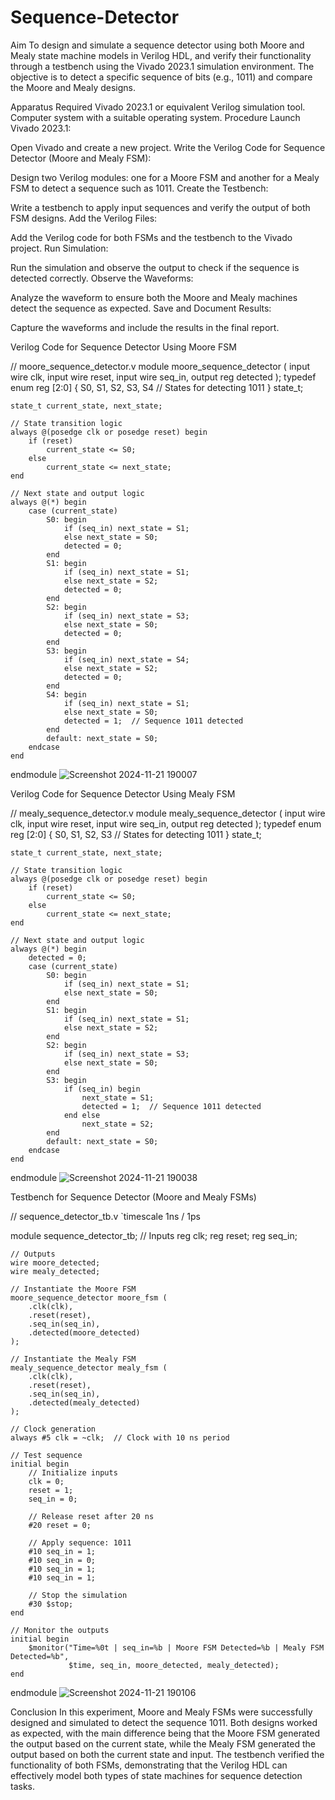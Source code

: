 # Sequence-Detector
Aim
To design and simulate a sequence detector using both Moore and Mealy state machine models in Verilog HDL, and verify their functionality through a testbench using the Vivado 2023.1 simulation environment. The objective is to detect a specific sequence of bits (e.g., 1011) and compare the Moore and Mealy designs.

Apparatus Required
Vivado 2023.1 or equivalent Verilog simulation tool.
Computer system with a suitable operating system.
Procedure
Launch Vivado 2023.1:

Open Vivado and create a new project.
Write the Verilog Code for Sequence Detector (Moore and Mealy FSM):

Design two Verilog modules: one for a Moore FSM and another for a Mealy FSM to detect a sequence such as 1011.
Create the Testbench:

Write a testbench to apply input sequences and verify the output of both FSM designs.
Add the Verilog Files:

Add the Verilog code for both FSMs and the testbench to the Vivado project.
Run Simulation:

Run the simulation and observe the output to check if the sequence is detected correctly.
Observe the Waveforms:

Analyze the waveform to ensure both the Moore and Mealy machines detect the sequence as expected.
Save and Document Results:

Capture the waveforms and include the results in the final report.

Verilog Code for Sequence Detector Using Moore FSM

// moore_sequence_detector.v
module moore_sequence_detector (
    input wire clk,
    input wire reset,
    input wire seq_in,
    output reg detected
);
    typedef enum reg [2:0] {
        S0, S1, S2, S3, S4  // States for detecting 1011
    } state_t;

    state_t current_state, next_state;

    // State transition logic
    always @(posedge clk or posedge reset) begin
        if (reset)
            current_state <= S0;
        else
            current_state <= next_state;
    end

    // Next state and output logic
    always @(*) begin
        case (current_state)
            S0: begin
                if (seq_in) next_state = S1;
                else next_state = S0;
                detected = 0;
            end
            S1: begin
                if (seq_in) next_state = S1;
                else next_state = S2;
                detected = 0;
            end
            S2: begin
                if (seq_in) next_state = S3;
                else next_state = S0;
                detected = 0;
            end
            S3: begin
                if (seq_in) next_state = S4;
                else next_state = S2;
                detected = 0;
            end
            S4: begin
                if (seq_in) next_state = S1;
                else next_state = S0;
                detected = 1;  // Sequence 1011 detected
            end
            default: next_state = S0;
        endcase
    end
endmodule
![Screenshot 2024-11-21 190007](https://github.com/user-attachments/assets/de6943b0-7709-4bfe-aaca-60f8e29f25ab)

Verilog Code for Sequence Detector Using Mealy FSM

// mealy_sequence_detector.v
module mealy_sequence_detector (
    input wire clk,
    input wire reset,
    input wire seq_in,
    output reg detected
);
    typedef enum reg [2:0] {
        S0, S1, S2, S3  // States for detecting 1011
    } state_t;

    state_t current_state, next_state;

    // State transition logic
    always @(posedge clk or posedge reset) begin
        if (reset)
            current_state <= S0;
        else
            current_state <= next_state;
    end

    // Next state and output logic
    always @(*) begin
        detected = 0;
        case (current_state)
            S0: begin
                if (seq_in) next_state = S1;
                else next_state = S0;
            end
            S1: begin
                if (seq_in) next_state = S1;
                else next_state = S2;
            end
            S2: begin
                if (seq_in) next_state = S3;
                else next_state = S0;
            end
            S3: begin
                if (seq_in) begin
                    next_state = S1;
                    detected = 1;  // Sequence 1011 detected
                end else
                    next_state = S2;
            end
            default: next_state = S0;
        endcase
    end
endmodule
![Screenshot 2024-11-21 190038](https://github.com/user-attachments/assets/461e4175-8fea-4adc-be53-71c90b9210aa)

Testbench for Sequence Detector (Moore and Mealy FSMs)

// sequence_detector_tb.v
`timescale 1ns / 1ps

module sequence_detector_tb;
    // Inputs
    reg clk;
    reg reset;
    reg seq_in;

    // Outputs
    wire moore_detected;
    wire mealy_detected;

    // Instantiate the Moore FSM
    moore_sequence_detector moore_fsm (
        .clk(clk),
        .reset(reset),
        .seq_in(seq_in),
        .detected(moore_detected)
    );

    // Instantiate the Mealy FSM
    mealy_sequence_detector mealy_fsm (
        .clk(clk),
        .reset(reset),
        .seq_in(seq_in),
        .detected(mealy_detected)
    );

    // Clock generation
    always #5 clk = ~clk;  // Clock with 10 ns period

    // Test sequence
    initial begin
        // Initialize inputs
        clk = 0;
        reset = 1;
        seq_in = 0;

        // Release reset after 20 ns
        #20 reset = 0;

        // Apply sequence: 1011
        #10 seq_in = 1;
        #10 seq_in = 0;
        #10 seq_in = 1;
        #10 seq_in = 1;

        // Stop the simulation
        #30 $stop;
    end

    // Monitor the outputs
    initial begin
        $monitor("Time=%0t | seq_in=%b | Moore FSM Detected=%b | Mealy FSM Detected=%b",
                 $time, seq_in, moore_detected, mealy_detected);
    end
endmodule
![Screenshot 2024-11-21 190106](https://github.com/user-attachments/assets/ef7931f8-9461-4a1c-b785-5423252806d6)

Conclusion
In this experiment, Moore and Mealy FSMs were successfully designed and simulated to detect the sequence 1011. Both designs worked as expected, with the main difference being that the Moore FSM generated the output based on the current state, while the Mealy FSM generated the output based on both the current state and input. The testbench verified the functionality of both FSMs, demonstrating that the Verilog HDL can effectively model both types of state machines for sequence detection tasks.
